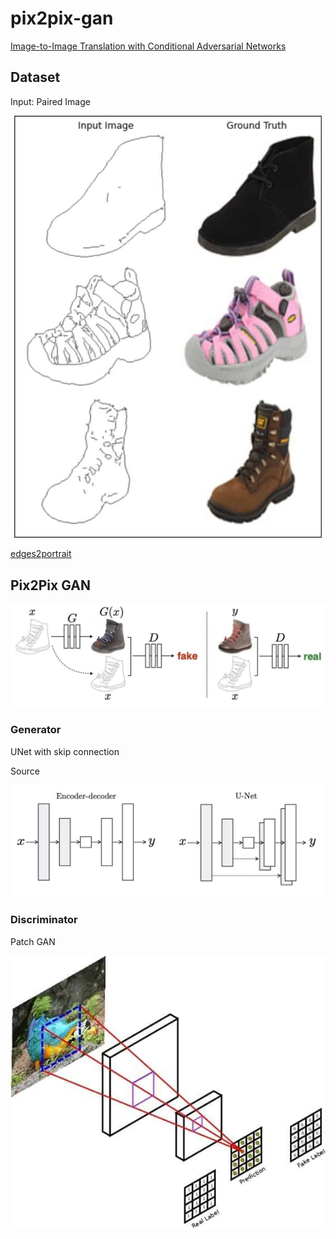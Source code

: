 # pix2pix-gan

[Image-to-Image Translation with Conditional Adversarial Networks](https://arxiv.org/pdf/1611.07004.pdf)

## Dataset

Input: Paired Image

![Alt text](image/inputs.png)

[edges2portrait](https://www.kaggle.com/datasets/kairess/edges2portrait)

## Pix2Pix GAN

![Alt text](image/pix2pix.png)

### Generator

UNet with skip connection

Source

![Alt text](image/unet.png)

### Discriminator

Patch GAN

![Alt text](image/patchgan.png)



